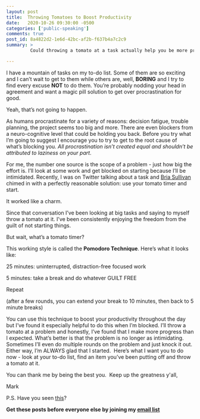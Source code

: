 ```yaml
---
layout: post
title:  Throwing Tomatoes to Boost Productivity
date:   2020-10-26 09:30:00 -0500
categories: ['public-speaking']
comments: true
post_id: 8a4822d2-1e6d-42bc-af2b-f637b4a7c2c9
summary: >
         Could throwing a tomato at a task actually help you be more productive?

---
```

I have a mountain of tasks on my to-do list. Some of them are so exciting and I can’t wait to get to them while others are, well, **BORING** and I try to find every excuse **NOT** to do them. You’re probably nodding your head in agreement and want a magic pill solution to get over procrastination for good.

Yeah, that’s not going to happen.

As humans procrastinate for a variety of reasons: decision fatigue, trouble planning, the project seems too big and more. There are even blockers from a neuro-cognitive level that could be holding you back. Before you try what I’m going to suggest I encourage you to try to get to the root cause of what’s blocking you. *All procrastination isn’t created equal and shouldn’t be attributed to laziness on your part*.

For me, the number one source is the scope of a problem - just how big the effort is. I’ll look at some work and get blocked on starting because I’ll be intimidated. Recently, I was on Twitter talking about a task and [Bria Sullivan](https://twitter.com/bria_sullivan) chimed in with a perfectly reasonable solution: use your tomato timer and start.

It worked like a charm.

Since that conversation I’ve been looking at big tasks and saying to myself throw a tomato at it. I’ve been consistently enjoying the freedom from the guilt of not starting things.

But wait, what’s a tomato timer?

This working style is called the **Pomodoro Technique**. Here’s what it looks like:

25 minutes: uninterrupted, distraction-free focused work

5 minutes: take a break and do whatever GUILT FREE

Repeat

(after a few rounds, you can extend your break to 10 minutes, then back to 5 minute breaks)

You can use this technique to boost your productivity throughout the day but I’ve found it especially helpful to do this when I’m blocked. I’ll throw a tomato at a problem and honestly, I’ve found that I make more progress than I expected. What’s better is that the problem is no longer as intimidating. Sometimes I’ll even do multiple rounds on the problem and just knock it out. Either way, I’m ALWAYS glad that I started.
​
Here’s what I want you to do now - look at your to-do list, find an item you’ve been putting off and throw a tomato at it.

You can thank me by being the best you.
​
Keep up the greatness y'all,

Mark

P.S. Have you seen [this](https://testautomationu.applitools.com/javascript-tutorial/)?

**Get these posts before everyone else by joining my [email list](https://marktechson.dev/welcome)**
​
